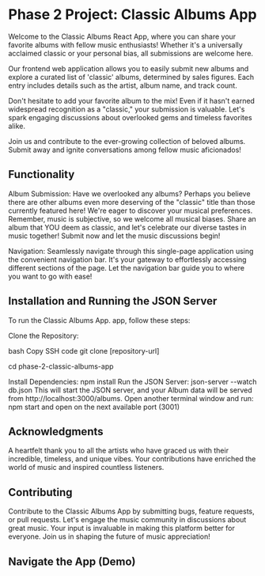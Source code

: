 # Phase 2 Project: Classic Albums App
Welcome to the Classic Albums React App, where you can share your favorite albums with fellow music enthusiasts! Whether it's a universally acclaimed classic or your personal bias, all submissions are welcome here.

Our frontend web application allows you to easily submit new albums and explore a curated list of 'classic' albums, determined by sales figures. Each entry includes details such as the artist, album name, and track count.

Don't hesitate to add your favorite album to the mix! Even if it hasn't earned widespread recognition as a "classic," your submission is valuable. Let's spark engaging discussions about overlooked gems and timeless favorites alike.

Join us and contribute to the ever-growing collection of beloved albums. Submit away and ignite conversations among fellow music aficionados!

## Functionality
Album Submission: Have we overlooked any albums? Perhaps you believe there are other albums even more deserving of the "classic" title than those currently featured here! We're eager to discover your musical preferences. Remember, music is subjective, so we welcome all musical biases. Share an album that YOU deem as classic, and let's celebrate our diverse tastes in music together! Submit now and let the music discussions begin!

<!-- Liking: Show your appreciation for an album by liking it and toggling between liking and unliking. When you agree, hit the like button, and we'll discover albums we share in common! If not, it seems we disagree, and you don't consider this album worthy of being on the classic albums list. Let's explore our musical preferences together! -->

<!-- Filtering: Arrange albums by sales figures. You might have a personal favorite classic album, but has it achieved diamond status? Does it hold significance for you? Here's where we delve into these discussions and more. Join us as we explore the intersection of album popularity and personal preference. Let's discuss! -->

Navigation: Seamlessly navigate through this single-page application using the convenient navigation bar. It's your gateway to effortlessly accessing different sections of the page. Let the navigation bar guide you to where you want to go with ease!

## Installation and Running the JSON Server
To run the Classic Albums App. app, follow these steps:

Clone the Repository:

bash
Copy SSH code 
git clone [repository-url]

cd phase-2-classic-albums-app

Install Dependencies:
npm install
Run the JSON Server:
json-server --watch db.json
This will start the JSON server, and your Album data will be served from http://localhost:3000/albums.
Open another terminal window and run: npm start and open on the next available port (3001)


## Acknowledgments
A heartfelt thank you to all the artists who have graced us with their incredible, timeless, and unique vibes. Your contributions have enriched the world of music and inspired countless listeners.

## Contributing
Contribute to the Classic Albums App by submitting bugs, feature requests, or pull requests. Let's engage the music community in discussions about great music. Your input is invaluable in making this platform better for everyone. Join us in shaping the future of music appreciation!

## Navigate the App (Demo)
